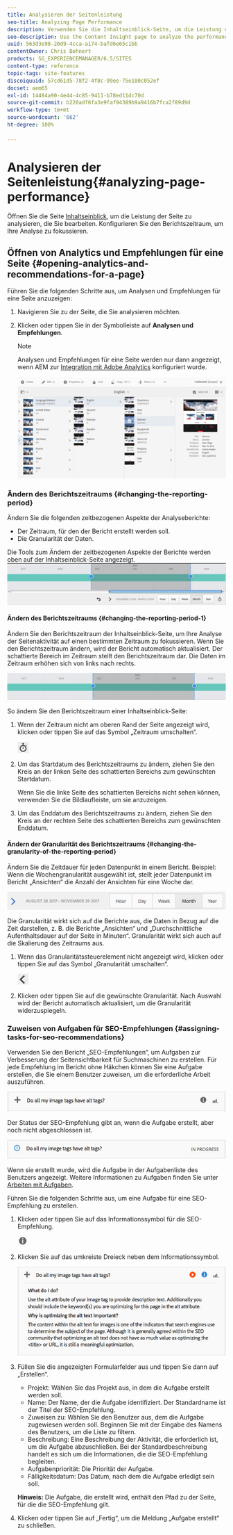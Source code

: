 ```yaml
---
title: Analysieren der Seitenleistung
seo-title: Analyzing Page Performance
description: Verwenden Sie die Inhaltseinblick-Seite, um die Leistung der erstellten Seite zu analysieren.
seo-description: Use the Content Insight page to analyze the performance of the page that you are authoring
uuid: 563d3e98-20d9-4cca-a174-bafd6e65c1bb
contentOwner: Chris Bohnert
products: SG_EXPERIENCEMANAGER/6.5/SITES
content-type: reference
topic-tags: site-features
discoiquuid: 57cd61d5-78f2-4f8c-99ee-75e100c052ef
docset: aem65
exl-id: 14484a90-4e44-4c85-9411-b78ed11dc70d
source-git-commit: b220adf6fa3e9faf94389b9a9416b7fca2f89d9d
workflow-type: tm+mt
source-wordcount: '662'
ht-degree: 100%

---
```


# Analysieren der Seitenleistung{#analyzing-page-performance}

Öffnen Sie die Seite [Inhaltseinblick](/help/sites-authoring/content-insights.md), um die Leistung der Seite zu analysieren, die Sie bearbeiten. Konfigurieren Sie den Berichtszeitraum, um Ihre Analyse zu fokussieren.

## Öffnen von Analytics und Empfehlungen für eine Seite {#opening-analytics-and-recommendations-for-a-page}

Führen Sie die folgenden Schritte aus, um Analysen und Empfehlungen für eine Seite anzuzeigen:

1. Navigieren Sie zu der Seite, die Sie analysieren möchten.
1. Klicken oder tippen Sie in der Symbolleiste auf **Analysen und Empfehlungen**.

   >[!NOTE]
   >
   >Analysen und Empfehlungen für eine Seite werden nur dann angezeigt, wenn AEM zur [Integration mit Adobe Analytics](/help/sites-administering/adobeanalytics-connect.md) konfiguriert wurde.

   ![screen-shot_2019-03-05at115319](assets/screen-shot_2019-03-05at115319.png)

### Ändern des Berichtszeitraums {#changing-the-reporting-period}

Ändern Sie die folgenden zeitbezogenen Aspekte der Analyseberichte:

* Der Zeitraum, für den der Bericht erstellt werden soll.
* Die Granularität der Daten.

Die Tools zum Ändern der zeitbezogenen Aspekte der Berichte werden oben auf der Inhaltseinblick-Seite angezeigt. ![chlimage_1-126](assets/chlimage_1-126.png)

#### Ändern des Berichtszeitraums {#changing-the-reporting-period-1}

Ändern Sie den Berichtszeitraum der Inhaltseinblick-Seite, um Ihre Analyse der Seitenaktivität auf einen bestimmten Zeitraum zu fokussieren. Wenn Sie den Berichtszeitraum ändern, wird der Bericht automatisch aktualisiert. Der schattierte Bereich im Zeitraum stellt den Berichtszeitraum dar. Die Daten im Zeitraum erhöhen sich von links nach rechts.

![chlimage_1-127](assets/chlimage_1-127.png)

So ändern Sie den Berichtszeitraum einer Inhaltseinblick-Seite:

1. Wenn der Zeitraum nicht am oberen Rand der Seite angezeigt wird, klicken oder tippen Sie auf das Symbol „Zeitraum umschalten“.

   ![](do-not-localize/chlimage_1-22.png)

1. Um das Startdatum des Berichtszeitraums zu ändern, ziehen Sie den Kreis an der linken Seite des schattierten Bereichs zum gewünschten Startdatum.

   Wenn Sie die linke Seite des schattierten Bereichs nicht sehen können, verwenden Sie die Bildlaufleiste, um sie anzuzeigen.

1. Um das Enddatum des Berichtszeitraums zu ändern, ziehen Sie den Kreis an der rechten Seite des schattierten Bereichs zum gewünschten Enddatum.

#### Ändern der Granularität des Berichtszeitraums {#changing-the-granularity-of-the-reporting-period}

Ändern Sie die Zeitdauer für jeden Datenpunkt in einem Bericht. Beispiel: Wenn die Wochengranularität ausgewählt ist, stellt jeder Datenpunkt im Bericht „Ansichten“ die Anzahl der Ansichten für eine Woche dar.

![screen_shot_2017-11-29at141001](assets/screen_shot_2017-11-29at141001.png)

Die Granularität wirkt sich auf die Berichte aus, die Daten in Bezug auf die Zeit darstellen, z. B. die Berichte „Ansichten“ und „Durchschnittliche Aufenthaltsdauer auf der Seite in Minuten“. Granularität wirkt sich auch auf die Skalierung des Zeitraums aus.

1. Wenn das Granularitätssteuerelement nicht angezeigt wird, klicken oder tippen Sie auf das Symbol „Granularität umschalten“.

   ![chlimage_1-128](assets/chlimage_1-128.png)

1. Klicken oder tippen Sie auf die gewünschte Granularität. Nach Auswahl wird der Bericht automatisch aktualisiert, um die Granularität widerzuspiegeln.

### Zuweisen von Aufgaben für SEO-Empfehlungen {#assigning-tasks-for-seo-recommendations}

Verwenden Sie den Bericht „SEO-Empfehlungen“, um Aufgaben zur Verbesserung der Seitensichtbarkeit für Suchmaschinen zu erstellen. Für jede Empfehlung im Bericht ohne Häkchen können Sie eine Aufgabe erstellen, die Sie einem Benutzer zuweisen, um die erforderliche Arbeit auszuführen.

![chlimage_1-129](assets/chlimage_1-129.png)

Der Status der SEO-Empfehlung gibt an, wenn die Aufgabe erstellt, aber noch nicht abgeschlossen ist.

![chlimage_1-130](assets/chlimage_1-130.png)

Wenn sie erstellt wurde, wird die Aufgabe in der Aufgabenliste des Benutzers angezeigt. Weitere Informationen zu Aufgaben finden Sie unter [Arbeiten mit Aufgaben](/help/sites-authoring/task-content.md).

Führen Sie die folgenden Schritte aus, um eine Aufgabe für eine SEO-Empfehlung zu erstellen.

1. Klicken oder tippen Sie auf das Informationssymbol für die SEO-Empfehlung.

   ![](do-not-localize/chlimage_1-23.png)

1. Klicken Sie auf das umkreiste Dreieck neben dem Informationssymbol.

   ![chlimage_1-131](assets/chlimage_1-131.png)

1. Füllen Sie die angezeigten Formularfelder aus und tippen Sie dann auf „Erstellen“.

   * Projekt: Wählen Sie das Projekt aus, in dem die Aufgabe erstellt werden soll.
   * Name: Der Name, der die Aufgabe identifiziert. Der Standardname ist der Titel der SEO-Empfehlung.
   * Zuweisen zu: Wählen Sie den Benutzer aus, dem die Aufgabe zugewiesen werden soll. Beginnen Sie mit der Eingabe des Namens des Benutzers, um die Liste zu filtern.
   * Beschreibung: Eine Beschreibung der Aktivität, die erforderlich ist, um die Aufgabe abzuschließen. Bei der Standardbeschreibung handelt es sich um die Informationen, die die SEO-Empfehlung begleiten.
   * Aufgabenpriorität: Die Priorität der Aufgabe.
   * Fälligkeitsdatum: Das Datum, nach dem die Aufgabe erledigt sein soll.

   **Hinweis:** Die Aufgabe, die erstellt wird, enthält den Pfad zu der Seite, für die die SEO-Empfehlung gilt.

1. Klicken oder tippen Sie auf „Fertig“, um die Meldung „Aufgabe erstellt“ zu schließen.
